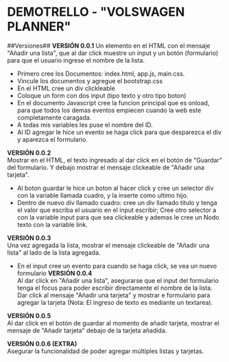 # DEMOTRELLO - "VOLSWAGEN PLANNER"
##Versiones##
 **VERSIÓN 0.0.1**
   Un elemento en el HTML con el mensaje "Añadir una lista", que al dar click muestre un input y un botón (formulario) para que el usuario ingrese el nombre de la lista.   
  
   * Primero cree los Documentos: index.html, app.js, main.css.
   * Vincule los documentos y agregue el bootstrap.css
   * En el HTML cree un div clickleable
   * Coloque un form con dos input (tipo texto y otro tipo boton)
   * En el documento Javascript cree la funcion principal que es onload, para que todos los demas eventos empiecen cuando la web este completamente caragada.
   * A todas mis variables les puse el nombre del ID.
   * Al ID agregar le hice un evento se haga click para que desparezca el div y aparezca el formulario.

**VERSIÓN 0.0.2**  
   Mostrar en el HTML, el texto ingresado al dar click en el botón de "Guardar" del formulario. 
   Y debajo mostrar el mensaje clickeable de "Añadir una tarjeta".  
     
   * Al boton guardar le hice un boton al hacer click y cree un selector div con la variable llamada cuadro, y la inserte como ultimo hijo.
   * Dentro de nuevo div llamado cuadro: cree un div llamado titulo y tenga el valor que escriba el usuario en el input escribir; Cree otro selector a con la variable input para que sea clickeable y ademas le cree un Nodo texto con la variable link.
  
**VERSIÓN 0.0.3**  
   Una vez agregada la lista, mostrar el mensaje clickeable de "Añadir una lista" al lado de la lista agregada. 

   * En el input cree un evento para cuando se haga click, se vea un nuevo formulario 
**VERSIÓN 0.0.4**  
   Al dar click en "Añadir una lista", asegurarse que el input del formulario tenga el focus para poder escribir directamente el nombre de la lista.  
   Dar click al mensaje "Añadir una tarjeta" y mostrar e formulario para agregar la tarjeta (Nota: El ingreso de texto es mediante un textarea).  
  
**VERSIÓN 0.0.5**  
   Al dar click en el botón de guardar al momento de añadir tarjeta, mostrar el mensaje de "Añadir tarjeta" debajo de la tarjeta añadida.  
 
  **VERSIÓN 0.0.6 (EXTRA)**  
   Asegurar la funcionalidad de poder agregar múltiples listas y tarjetas.  
  
